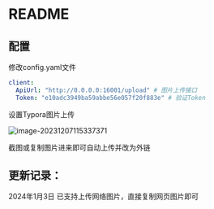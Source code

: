# README

## 配置
修改config.yaml文件
```yaml
client:
  ApiUrl: "http://0.0.0.0:16001/upload" # 图片上传接口
  Token: "e10adc3949ba59abbe56e057f20f883e" # 验证Token
```
设置Typora图片上传

![image-20231207115337371](http://8.134.193.71:15511/images/c4176a5eeffdf3e1409707288e6304cc.png)

截图或复制图片进来即可自动上传并改为外链


## 更新记录：
2024年1月3日 已支持上传网络图片，直接复制网页图片即可